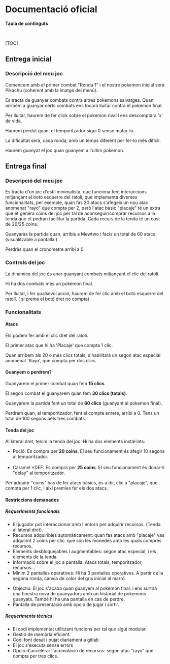 # Documentació oficial

**Taula de continguts**

</br>

[TOC]

## Entrega inicial

### Descripció del meu joc

<p>Comencem amb el primer combat "Ronda 1" i el nostre pokemon inicial serà Pikachu (coherent amb la imatge del menú).</p>
<p>
Es tracta de guanyar combats contra altres pokemons salvatges.
Quan arribem a guanyar certs combats ens tocarà lluitar contra el pokemon final. 
</p>
<p>Per lluitar, haurem de fer  click sobre el pokemon rival i ens descomptara 'x' de vida. <p>
<p>Haurem perdut quan, el temporitzador sigui 0 sense matar-lo.</p>
<p>La dificultat serà, cada ronda, amb un temps diferent per fer-lo més dificil.</p>
<p>Haurem guanyat el joc quan guanyem a l'ultim pokemon. </p>

## Entrega final

### Descripció del meu joc

<p>Es tracta d'un joc d'estil minimalista, que funciona fent interaccions mitjançant el botó esquerre del ratoli, que implementa diverses funcionalitats, per exemple, 
quan fas 20 atacs s'afegeix un nou atac anomenat "rayo" que compta per 2, però l'atac bàsic "placaje" té un extra que et genera coins del joc
per tal de aconseguir/comprar recursos a la tenda que et podran facilitar la partida. Cada recurs de la tenda té un cost de 20/25 coins. </p>
<p>Guanyaràs la partida quan, arribis a Mewtwo i facis un total de 60 atacs. (visualitzable a pantalla.) </p>
<p>Perdràs quan el cronometre arribi a 0.</p>

### Controls del joc

<p>La dinàmica del joc és anar guanyant combats mitjançant el clic del ratolí. </p>
<p>Hi ha dos combats més un pokemon final.</p> 
<p> Per lluitar, i fer qualsevol acció, haurem de fer clic amb el botó esquerre del ratolí. ( si prems el botó dret no compta)</p>

### Funcionalitats

#### Atacs
<p>Els podem fer amb el clic dret del ratolí.</p>

<p>El primer atac que hi ha 'Placaje' que compta 1 clic. </p>

<p>Quan arribem als 20 o més clics totals, s'habilitarà un segon atac especial anomenat 'Rayo', que compta per dos clics.</p>

#### Guanyem o perdrem?
<p>Guanyarem el primer combat quan fem <strong>15 clics</strong>.</p>
<p>El segon combat el guanyarem quan fem <strong>30 clics (totals)</strong>.</p> 
<p>Guanyarem la partida fent un total de <strong>60 clics</strong> (guanyant al pokemon final).</p>
<p> Perdrem quan, el temporitzador, fent el compte enrere, arribi a 0. Tens un total de 100 segons pels tres combats.</p>

#### Tenda del joc

<p>Al lateral dret, tenim la tenda del joc. Hi ha dos elements instal·lats:</p>
<ul>
<li>Poció: Es compra per <strong>20 coins</strong>. El seu funcionament és afegir 10 segons al temporitzador.</li></br>
<li>Caramel +DEF: Es compra per <strong>25 coins</strong>. El seu funcionament és donar-li "delay" al temporitzador.</li></ul>
<p>Per adquirir "coins" has de fer atacs bàsics, és a dir, clic a "placaje", que compta per 1 clic, i així premies fer els dos atacs.   

#### Restriccions demanades

##### Requeriments funcionals
<ul>
<li>El jugador pot interaccionar amb l'entorn per adquirir recursos. (Tenda al lateral dret).</li>

<li>Recursos adquiribles automàticament: quan fas atacs amb "placaje" vas adquirint 2 coins per clic. que són les monedes amb les quals compres recursos.</li>

<li>Elements desbloquejables i augmentables: segon atac especial, i els elements de la tenda.</li>

<li>Informació sobre el joc a pantalla: Atacs totals, temporitzador, recursos...</li>

<li>Mínim 2 pantalles operatives: Hi ha 3 pantalles operatives. A partir de la segona ronda, canvia de color del gris inicial al marró.</p>

<li>Objectiu: El joc s'acaba quan guanyem al pokemon final. i ens surtirà una finestra nova de guanyadors amb un historial de pokemons guanyats. També hi ha una pantalla en cas de perdre.</li>

<li>Pantalla de presentació amb opció de jugar i sortir.</li>

</ul>

##### Requeriments tècnics

<ul>
<li>El codi implementat utilitzant funcions per tal que sigui modular.</li>
<li>Gestió de memòria eficient.</li>
<li>Codi font desat i pujat diariament a gitlab</li>
<li>El joc s'executa sense errors</li>
<li>Opció d'accelerar l'acumulació de recursos: segon atac "rayo" que compta per tres clics.</li>
</ul>
